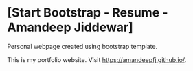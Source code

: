 # [Start Bootstrap - Resume - Amandeep Jiddewar]
Personal webpage created using bootstrap template.

This is my portfolio website. Visit https://amandeepfj.github.io/.
